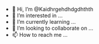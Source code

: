 - 👋 Hi, I’m @Kaidhrgehdhdgdhthth
- 👀 I’m interested in ...
- 🌱 I’m currently learning ...
- 💞️ I’m looking to collaborate on ...
- 📫 How to reach me ...

<!---
Kaidhrgehdhdgdhthth/Kaidhrgehdhdgdhthth is a ✨ special ✨ repository because its `README.md` (this file) appears on your GitHub profile.
You can click the Preview link to take a look at your changes.
--->
